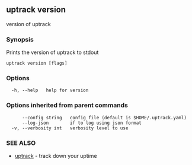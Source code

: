 ## uptrack version

version of uptrack

### Synopsis

Prints the version of uptrack to stdout

```
uptrack version [flags]
```

### Options

```
  -h, --help   help for version
```

### Options inherited from parent commands

```
      --config string   config file (default is $HOME/.uptrack.yaml)
      --log-json        if to log using json format
  -v, --verbosity int   verbosity level to use
```

### SEE ALSO

* [uptrack](uptrack.md)	 - track down your uptime

